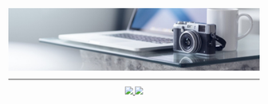 <!--
**h1tran/h1tran** is a ✨ _special_ ✨ repository because its `README.md` (this file) appears on your GitHub profile.
-->

<a href="https://github.com/h1tran?tab=repositories">
  <img src="images/Background.jpg" />
</a>

---

<p align="center">
  <a href="https://www.linkedin.com/in/h98tran/">
    <img src="https://img.shields.io/badge/linkedin-%230077B5.svg?&style=for-the-badge&logo=linkedin&logoColor=white" />
  </a>
  <a href="https://drive.google.com/file/d/1xmmL9ydpvFOJCEEljE68JxvML92SbOyb/view?usp=sharing">
    <img src="https://img.shields.io/badge/Resume-%230A0A0A.svg?&style=for-the-badge&logo=dev-dot-to&logoColor=white" />
  </a>
</p>

